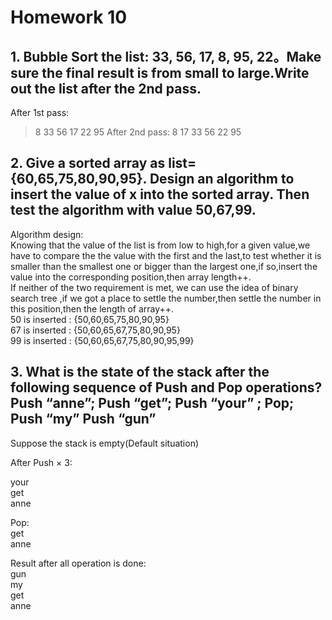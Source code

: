 # Homework 10
## 1. Bubble Sort the list: 33, 56, 17, 8, 95, 22。Make sure the final result is from small to large.Write out the list after the 2nd pass. 
After 1st pass:
> 8 33 56 17 22 95
After 2nd pass:
> 8 17 33 56 22 95

## 2. Give a sorted array as list={60,65,75,80,90,95}. Design an algorithm to insert the value of x into the sorted array. Then test the algorithm with value 50,67,99.
Algorithm design:  
Knowing that the value of the list is from low to high,for a given value,we have to compare the the value with the first and the last,to test whether it is smaller than the smallest one or bigger than the largest one,if so,insert the value into the corresponding position,then array length++.  
If neither of the two requirement is met, we can use the idea of binary search tree ,if we got a place to settle the number,then settle the number in this position,then the length of array++.  
50 is inserted : {50,60,65,75,80,90,95}  
67 is inserted : {50,60,65,67,75,80,90,95}  
99 is inserted : {50,60,65,67,75,80,90,95,99}  
## 3. What is the state of the stack after the following sequence of Push and Pop operations? Push “anne”; Push “get”; Push “your” ; Pop; Push “my” Push “gun”
Suppose the stack is empty(Default situation)

After Push × 3: 

 your  
 get  
 anne

Pop:  
get  
 anne

 Result after all operation is done:  
 gun  
 my  
 get  
 anne